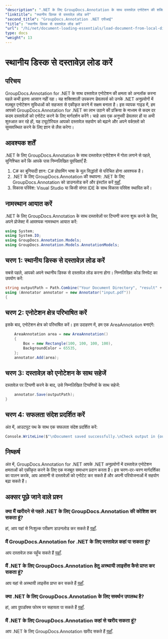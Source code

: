 ```yaml
---
"description": ".NET के लिए GroupDocs.Annotation के साथ दस्तावेज़ एनोटेशन की शक्ति अनलॉक करें। अपने .NET अनुप्रयोगों में एनोटेशन सुविधाओं को सहजता से एकीकृत करें।"
"linktitle": "स्थानीय डिस्क से दस्तावेज़ लोड करें"
"second_title": "GroupDocs.Annotation .NET एपीआई"
"title": "स्थानीय डिस्क से दस्तावेज़ लोड करें"
"url": "/hi/net/document-loading-essentials/load-document-from-local-disk/"
type: docs
"weight": 13
---
```


# स्थानीय डिस्क से दस्तावेज़ लोड करें

## परिचय
GroupDocs.Annotation for .NET के साथ दस्तावेज़ एनोटेशन की क्षमता को अनलॉक करना पहले कभी इतना आसान नहीं रहा। यह शक्तिशाली उपकरण डेवलपर्स को उनके .NET अनुप्रयोगों में मज़बूत एनोटेशन सुविधाओं को सहजता से एकीकृत करने में सक्षम बनाता है। इस व्यापक गाइड में, हम आपको GroupDocs.Annotation for .NET का लाभ उठाने की प्रक्रिया के माध्यम से कदम दर कदम दस्तावेज़ों को एनोटेट करने के लिए मार्गदर्शन करेंगे। चाहे आप एक अनुभवी डेवलपर हों या अभी शुरुआत कर रहे हों, यह ट्यूटोरियल आपको दस्तावेज़ सहयोग को बढ़ाने और अपने वर्कफ़्लो को सुव्यवस्थित करने के लिए ज्ञान से लैस करेगा।
## आवश्यक शर्तें
.NET के लिए GroupDocs.Annotation के साथ दस्तावेज़ एनोटेशन में गोता लगाने से पहले, सुनिश्चित करें कि आपके पास निम्नलिखित पूर्वापेक्षाएँ हैं:
1. C# का बुनियादी ज्ञान: C# प्रोग्रामिंग भाषा के मूल सिद्धांतों से परिचित होना आवश्यक है।
2. .NET के लिए GroupDocs.Annotation की स्थापना: .NET के लिए GroupDocs.Annotation को डाउनलोड करें और इंस्टॉल करें [यहाँ](https://releases.groupdocs.com/annotation/net/).
3. विकास परिवेश: Visual Studio या किसी संगत IDE के साथ विकास परिवेश स्थापित करें।

## नामस्थान आयात करें
.NET के लिए GroupDocs.Annotation के साथ दस्तावेज़ों पर टिप्पणी करना शुरू करने के लिए, अपने प्रोजेक्ट में आवश्यक नामस्थान आयात करें:
```csharp
using System;
using System.IO;
using GroupDocs.Annotation.Models;
using GroupDocs.Annotation.Models.AnnotationModels;
```

## चरण 1: स्थानीय डिस्क से दस्तावेज़ लोड करें
सबसे पहले, आपको अपने स्थानीय डिस्क से दस्तावेज़ लोड करना होगा। निम्नलिखित कोड स्निपेट का उपयोग करें:
```csharp
string outputPath = Path.Combine("Your Document Directory", "result" + Path.GetExtension("input.pdf"));
using (Annotator annotator = new Annotator("input.pdf"))
{
```
## चरण 2: एनोटेशन क्षेत्र परिभाषित करें
इसके बाद, एनोटेशन क्षेत्र को परिभाषित करें। इस उदाहरण में, हम एक AreaAnnotation बनाएंगे:
```csharp
    AreaAnnotation area = new AreaAnnotation()
    {
        Box = new Rectangle(100, 100, 100, 100),
        BackgroundColor = 65535,
    };
    annotator.Add(area);
```
## चरण 3: दस्तावेज़ को एनोटेशन के साथ सहेजें
दस्तावेज़ पर टिप्पणी करने के बाद, उसे निम्नलिखित टिप्पणियों के साथ सहेजें:
```csharp
    annotator.Save(outputPath);
}
```
## चरण 4: सफलता संदेश प्रदर्शित करें
अंत में, आउटपुट पथ के साथ एक सफलता संदेश प्रदर्शित करें:
```csharp
Console.WriteLine($"\nDocument saved successfully.\nCheck output in {outputPath}.");
```

## निष्कर्ष
अंत में, GroupDocs.Annotation for .NET आपके .NET अनुप्रयोगों में दस्तावेज़ एनोटेशन क्षमताओं को एकीकृत करने के लिए एक मजबूत समाधान प्रदान करता है। इस चरण-दर-चरण मार्गदर्शिका का पालन करके, आप आसानी से दस्तावेज़ों को एनोटेट कर सकते हैं और अपनी परियोजनाओं में सहयोग बढ़ा सकते हैं।
## अक्सर पूछे जाने वाले प्रश्न
### क्या मैं खरीदने से पहले .NET के लिए GroupDocs.Annotation की कोशिश कर सकता हूं?
हां, आप यहां से निःशुल्क परीक्षण डाउनलोड कर सकते हैं [यहाँ](https://releases.groupdocs.com/).
### मैं GroupDocs.Annotation for .NET के लिए दस्तावेज़ कहां पा सकता हूं?
आप दस्तावेज़ तक पहुँच सकते हैं [यहाँ](https://tutorials.groupdocs.com/annotation/net/).
### मैं .NET के लिए GroupDocs.Annotation हेतु अस्थायी लाइसेंस कैसे प्राप्त कर सकता हूं?
आप यहां से अस्थायी लाइसेंस प्राप्त कर सकते हैं [यहाँ](https://purchase.groupdocs.com/temporary-license/).
### क्या .NET के लिए GroupDocs.Annotation के लिए समर्थन उपलब्ध है?
हां, आप ग्रुपडॉक्स फोरम पर सहायता पा सकते हैं [यहाँ](https://forum.groupdocs.com/c/annotation/10).
### मैं .NET के लिए GroupDocs.Annotation कहां से खरीद सकता हूं?
आप .NET के लिए GroupDocs.Annotation खरीद सकते हैं [यहाँ](https://purchase.groupdocs.com/buy).